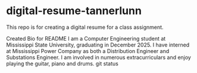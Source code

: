 # digital-resume-tannerlunn
This repo is for creating a digital resume for a class assignment.

Created Bio for README
I am a Computer Engineering student at Mississippi State University, graduating in December 2025. I have interned at Mississippi Power Company as both a Distribution Engineer and Substations Engineer. I am involved in numerous extracurriculars and enjoy playing the guitar, piano and drums. 
git status

